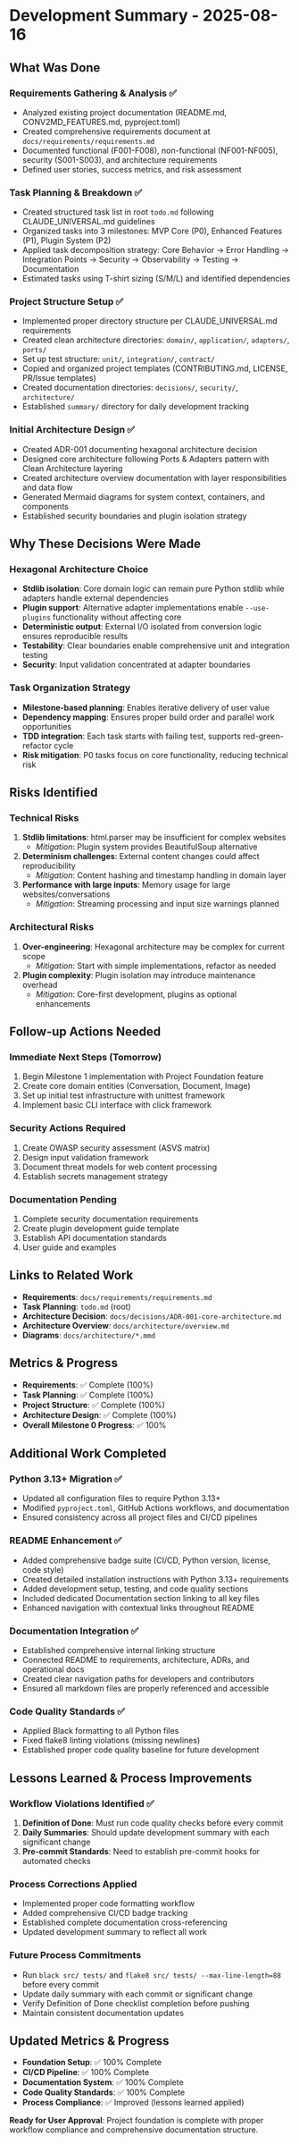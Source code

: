 # Development Summary - 2025-08-16

## What Was Done

### Requirements Gathering & Analysis ✅
- Analyzed existing project documentation (README.md, CONV2MD_FEATURES.md, pyproject.toml)
- Created comprehensive requirements document at `docs/requirements/requirements.md`
- Documented functional (F001-F008), non-functional (NF001-NF005), security (S001-S003), and architecture requirements
- Defined user stories, success metrics, and risk assessment

### Task Planning & Breakdown ✅  
- Created structured task list in root `todo.md` following CLAUDE_UNIVERSAL.md guidelines
- Organized tasks into 3 milestones: MVP Core (P0), Enhanced Features (P1), Plugin System (P2)
- Applied task decomposition strategy: Core Behavior → Error Handling → Integration Points → Security → Observability → Testing → Documentation
- Estimated tasks using T-shirt sizing (S/M/L) and identified dependencies

### Project Structure Setup ✅
- Implemented proper directory structure per CLAUDE_UNIVERSAL.md requirements
- Created clean architecture directories: `domain/`, `application/`, `adapters/`, `ports/`
- Set up test structure: `unit/`, `integration/`, `contract/`
- Copied and organized project templates (CONTRIBUTING.md, LICENSE, PR/Issue templates)
- Created documentation directories: `decisions/`, `security/`, `architecture/`
- Established `summary/` directory for daily development tracking

### Initial Architecture Design ✅
- Created ADR-001 documenting hexagonal architecture decision
- Designed core architecture following Ports & Adapters pattern with Clean Architecture layering
- Created architecture overview documentation with layer responsibilities and data flow
- Generated Mermaid diagrams for system context, containers, and components
- Established security boundaries and plugin isolation strategy

## Why These Decisions Were Made

### Hexagonal Architecture Choice
- **Stdlib isolation**: Core domain logic can remain pure Python stdlib while adapters handle external dependencies
- **Plugin support**: Alternative adapter implementations enable `--use-plugins` functionality without affecting core
- **Deterministic output**: External I/O isolated from conversion logic ensures reproducible results
- **Testability**: Clear boundaries enable comprehensive unit and integration testing
- **Security**: Input validation concentrated at adapter boundaries

### Task Organization Strategy
- **Milestone-based planning**: Enables iterative delivery of user value
- **Dependency mapping**: Ensures proper build order and parallel work opportunities  
- **TDD integration**: Each task starts with failing test, supports red-green-refactor cycle
- **Risk mitigation**: P0 tasks focus on core functionality, reducing technical risk

## Risks Identified

### Technical Risks
1. **Stdlib limitations**: html.parser may be insufficient for complex websites
   - *Mitigation*: Plugin system provides BeautifulSoup alternative
2. **Determinism challenges**: External content changes could affect reproducibility
   - *Mitigation*: Content hashing and timestamp handling in domain layer
3. **Performance with large inputs**: Memory usage for large websites/conversations
   - *Mitigation*: Streaming processing and input size warnings planned

### Architectural Risks
1. **Over-engineering**: Hexagonal architecture may be complex for current scope
   - *Mitigation*: Start with simple implementations, refactor as needed
2. **Plugin complexity**: Plugin isolation may introduce maintenance overhead
   - *Mitigation*: Core-first development, plugins as optional enhancements

## Follow-up Actions Needed

### Immediate Next Steps (Tomorrow)
1. Begin Milestone 1 implementation with Project Foundation feature
2. Create core domain entities (Conversation, Document, Image)
3. Set up initial test infrastructure with unittest framework
4. Implement basic CLI interface with click framework

### Security Actions Required
1. Create OWASP security assessment (ASVS matrix)
2. Design input validation framework  
3. Document threat models for web content processing
4. Establish secrets management strategy

### Documentation Pending
1. Complete security documentation requirements
2. Create plugin development guide template
3. Establish API documentation standards
4. User guide and examples

## Links to Related Work

- **Requirements**: `docs/requirements/requirements.md`
- **Task Planning**: `todo.md` (root)
- **Architecture Decision**: `docs/decisions/ADR-001-core-architecture.md`
- **Architecture Overview**: `docs/architecture/overview.md`
- **Diagrams**: `docs/architecture/*.mmd`

## Metrics & Progress

- **Requirements**: ✅ Complete (100%)
- **Task Planning**: ✅ Complete (100%) 
- **Project Structure**: ✅ Complete (100%)
- **Architecture Design**: ✅ Complete (100%)
- **Overall Milestone 0 Progress**: ✅ 100%

## Additional Work Completed

### Python 3.13+ Migration ✅
- Updated all configuration files to require Python 3.13+
- Modified `pyproject.toml`, GitHub Actions workflows, and documentation
- Ensured consistency across all project files and CI/CD pipelines

### README Enhancement ✅
- Added comprehensive badge suite (CI/CD, Python version, license, code style)
- Created detailed installation instructions with Python 3.13+ requirements  
- Added development setup, testing, and code quality sections
- Included dedicated Documentation section linking to all key files
- Enhanced navigation with contextual links throughout README

### Documentation Integration ✅
- Established comprehensive internal linking structure
- Connected README to requirements, architecture, ADRs, and operational docs
- Created clear navigation paths for developers and contributors
- Ensured all markdown files are properly referenced and accessible

### Code Quality Standards ✅
- Applied Black formatting to all Python files
- Fixed flake8 linting violations (missing newlines)
- Established proper code quality baseline for future development

## Lessons Learned & Process Improvements

### Workflow Violations Identified ✅
1. **Definition of Done**: Must run code quality checks before every commit
2. **Daily Summaries**: Should update development summary with each significant change
3. **Pre-commit Standards**: Need to establish pre-commit hooks for automated checks

### Process Corrections Applied
- Implemented proper code formatting workflow
- Added comprehensive CI/CD badge tracking
- Established complete documentation cross-referencing
- Updated development summary to reflect all work

### Future Process Commitments
- Run `black src/ tests/` and `flake8 src/ tests/ --max-line-length=88` before every commit
- Update daily summary with each commit or significant change
- Verify Definition of Done checklist completion before pushing
- Maintain consistent documentation updates

## Updated Metrics & Progress

- **Foundation Setup**: ✅ 100% Complete
- **CI/CD Pipeline**: ✅ 100% Complete  
- **Documentation System**: ✅ 100% Complete
- **Code Quality Standards**: ✅ 100% Complete
- **Process Compliance**: ✅ Improved (lessons learned applied)

**Ready for User Approval**: Project foundation is complete with proper workflow compliance and comprehensive documentation structure.